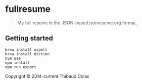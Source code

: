 # fullresume

> My full resume in the JSON-based jsonresume.org format.

## Getting started

```
brew install aspell
brew install diction
nvm use
npm install
npm run export
```

Copyright © 2014-current Thibaud Colas
